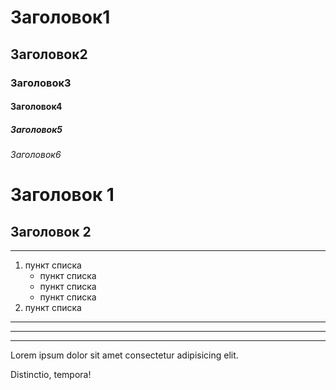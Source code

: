 # Заголовок1

## Заголовок2

### Заголовок3

#### Заголовок4

##### Заголовок5

###### Заголовок6

Заголовок 1 
=

Заголовок 2 
-

---
1. пункт списка
	* пункт списка
	- пункт списка
	+ пункт списка
2. пункт списка

*******
*******
------------

Lorem ipsum dolor  sit amet consectetur   adipisicing  elit. 

Distinctio, tempora!